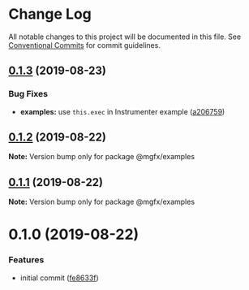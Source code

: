# Change Log

All notable changes to this project will be documented in this file.
See [Conventional Commits](https://conventionalcommits.org) for commit guidelines.

## [0.1.3](https://github.com/ai-labs-team/mgFx/compare/@mgfx/examples@0.1.2...@mgfx/examples@0.1.3) (2019-08-23)


### Bug Fixes

* **examples:** use `this.exec` in Instrumenter example ([a206759](https://github.com/ai-labs-team/mgFx/commit/a206759))





## [0.1.2](https://github.com/ai-labs-team/mgFx/compare/@mgfx/examples@0.1.1...@mgfx/examples@0.1.2) (2019-08-22)

**Note:** Version bump only for package @mgfx/examples





## [0.1.1](https://github.com/ai-labs-team/mgFx/compare/@mgfx/examples@0.1.0...@mgfx/examples@0.1.1) (2019-08-22)

**Note:** Version bump only for package @mgfx/examples





# 0.1.0 (2019-08-22)


### Features

* initial commit ([fe8633f](https://github.com/ai-labs-team/mgFx/commit/fe8633f))
